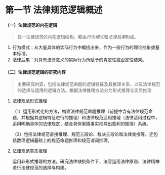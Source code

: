 # 第一节 法律规范逻辑概述

#### （一）法律规范的内在逻辑

> 任一法律规范的内在逻辑结构，都由*行为模式*和*法律后果*构成。

1. 行为模式：从大量具体的实际行为中概括出来，作为一般行为的理论抽象或基本标准。
2. 法律后果：对具有法律意义的实际行为所赋予的肯定性或否定性结果。

#### （二）法律规范逻辑的研究内容

> 主要研究内容，包括法律规范命题的逻辑特征及其推理关系，以及法律规范的选择与适用的逻辑方法。根据法律推理方法分为形式推理与实质推理

1. 法律规范形式推理

   （1）运用形式化的方法，构建法律规范命题推理（前提中含有法律规范命题，并根据其逻辑特征进行的推理）和法律规范适用推理（法律适用过程中，运用明确具体的法律规定，结合具体案情事实推导出裁判的推理）系统。

   （2）包括法律规范直接推理、规范三段论、裁决三段论和法律类推等。还包括数理逻辑基础上的规范命题推理和规范谓词推理。

2. 法律规范实质推理

   运用非形式推理的方法，研究法律缺损条件下，法官运用法律原则、法律精神进行法律规范的选择与构建。

